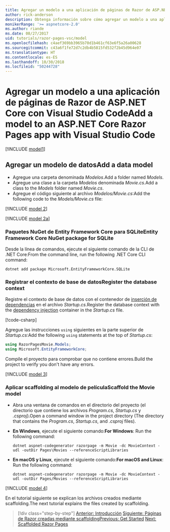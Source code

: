 ```yaml
---
title: Agregar un modelo a una aplicación de páginas de Razor de ASP.NET Core con Visual Studio Code
author: rick-anderson
description: Obtenga información sobre cómo agregar un modelo a una aplicación de páginas de Razor en ASP.NET Core usando Visual Studio Code.
monikerRange: '>= aspnetcore-2.0'
ms.author: riande
ms.date: 08/27/2017
uid: tutorials/razor-pages-vsc/model
ms.openlocfilehash: c4aef369bb3965b70d1b461cf63e6f5a26a00628
ms.sourcegitcommit: c43a6f1fe72d7c2db4b5815fd532f2b45d964e07
ms.translationtype: HT
ms.contentlocale: es-ES
ms.lasthandoff: 10/30/2018
ms.locfileid: "50244728"
---
```

# <a name="add-a-model-to-an-aspnet-core-razor-pages-app-with-visual-studio-code"></a><span data-ttu-id="f962e-103">Agregar un modelo a una aplicación de páginas de Razor de ASP.NET Core con Visual Studio Code</span><span class="sxs-lookup"><span data-stu-id="f962e-103">Add a model to an ASP.NET Core Razor Pages app with Visual Studio Code</span></span>

[!INCLUDE [model1](../../includes/RP/model1.md)]

## <a name="add-a-data-model"></a><span data-ttu-id="f962e-104">Agregar un modelo de datos</span><span class="sxs-lookup"><span data-stu-id="f962e-104">Add a data model</span></span>

* <span data-ttu-id="f962e-105">Agregue una carpeta denominada *Modelos*.</span><span class="sxs-lookup"><span data-stu-id="f962e-105">Add a folder named *Models*.</span></span>
* <span data-ttu-id="f962e-106">Agregue una clase a la carpeta *Modelos* denominada *Movie.cs*.</span><span class="sxs-lookup"><span data-stu-id="f962e-106">Add a class to the *Models* folder named *Movie.cs*.</span></span>
* <span data-ttu-id="f962e-107">Agregue el código siguiente al archivo *Modelos/Movie.cs*:</span><span class="sxs-lookup"><span data-stu-id="f962e-107">Add the following code to the *Models/Movie.cs* file:</span></span>

[!INCLUDE [model 2](../../includes/RP/model2.md)]

[!INCLUDE [model 2a](../../includes/RP/model2a.md)]

### <a name="entity-framework-core-nuget-package-for-sqlite"></a><span data-ttu-id="f962e-108">Paquetes NuGet de Entity Framework Core para SQLite</span><span class="sxs-lookup"><span data-stu-id="f962e-108">Entity Framework Core NuGet package for SQLite</span></span>

<span data-ttu-id="f962e-109">Desde la línea de comandos, ejecute el siguiente comando de la CLI de .NET Core:</span><span class="sxs-lookup"><span data-stu-id="f962e-109">From the command line, run the following .NET Core CLI command:</span></span>

```console
dotnet add package Microsoft.EntityFrameworkCore.SQLite
```

<a name="reg"></a>

### <a name="register-the-database-context"></a><span data-ttu-id="f962e-110">Registrar el contexto de base de datos</span><span class="sxs-lookup"><span data-stu-id="f962e-110">Register the database context</span></span>

<span data-ttu-id="f962e-111">Registre el contexto de base de datos con el contenedor de [inserción de dependencias](xref:fundamentals/dependency-injection) en el archivo *Startup.cs*.</span><span class="sxs-lookup"><span data-stu-id="f962e-111">Register the database context with the [dependency injection](xref:fundamentals/dependency-injection) container in the *Startup.cs* file.</span></span>

[!code-csharp[](../../tutorials/razor-pages/razor-pages-start/sample/RazorPagesMovie/Startup.cs?name=snippet_ConfigureServices2&highlight=10-11)]

<span data-ttu-id="f962e-112">Agregue las instrucciones `using` siguientes en la parte superior de *Startup.cs*:</span><span class="sxs-lookup"><span data-stu-id="f962e-112">Add the following `using` statements at the top of *Startup.cs*:</span></span>

```csharp
using RazorPagesMovie.Models;
using Microsoft.EntityFrameworkCore;
```

<span data-ttu-id="f962e-113">Compile el proyecto para comprobar que no contiene errores.</span><span class="sxs-lookup"><span data-stu-id="f962e-113">Build the project to verify you don't have any errors.</span></span>

[!INCLUDE [model 3](../../includes/RP/model3.md)]

<a name="scaffold"></a>

### <a name="scaffold-the-movie-model"></a><span data-ttu-id="f962e-114">Aplicar scaffolding al modelo de película</span><span class="sxs-lookup"><span data-stu-id="f962e-114">Scaffold the Movie model</span></span>

* <span data-ttu-id="f962e-115">Abra una ventana de comandos en el directorio del proyecto (el directorio que contiene los archivos *Program.cs*, *Startup.cs* y *.csproj*).</span><span class="sxs-lookup"><span data-stu-id="f962e-115">Open a command window in the project directory (The directory that contains the *Program.cs*, *Startup.cs*, and *.csproj* files).</span></span>
* <span data-ttu-id="f962e-116">**En Windows**, ejecute el siguiente comando:</span><span class="sxs-lookup"><span data-stu-id="f962e-116">**For Windows**: Run the following command:</span></span>

  ```console
  dotnet aspnet-codegenerator razorpage -m Movie -dc MovieContext -udl -outDir Pages\Movies --referenceScriptLibraries
  ```

* <span data-ttu-id="f962e-117">**En macOS y Linux**, ejecute el siguiente comando:</span><span class="sxs-lookup"><span data-stu-id="f962e-117">**For macOS and Linux**: Run the following command:</span></span>

  ```console
  dotnet aspnet-codegenerator razorpage -m Movie -dc MovieContext -udl -outDir Pages/Movies --referenceScriptLibraries
  ```

[!INCLUDE [model 4](../../includes/RP/model4.md)]

<span data-ttu-id="f962e-118">En el tutorial siguiente se explican los archivos creados mediante scaffolding.</span><span class="sxs-lookup"><span data-stu-id="f962e-118">The next tutorial explains the files created by scaffolding.</span></span>

> [!div class="step-by-step"]
> <span data-ttu-id="f962e-119">[Anterior: Introducción](xref:tutorials/razor-pages-vsc/razor-pages-start)
> [Siguiente: Páginas de Razor creadas mediante scaffolding](xref:tutorials/razor-pages-vsc/page)</span><span class="sxs-lookup"><span data-stu-id="f962e-119">[Previous: Get Started](xref:tutorials/razor-pages-vsc/razor-pages-start)
[Next: Scaffolded Razor Pages](xref:tutorials/razor-pages-vsc/page)</span></span>
